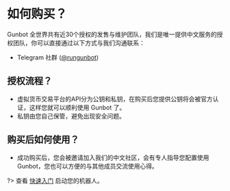 # 如何购买？

Gunbot 全世界共有近30个授权的发售与维护团队，我们是唯一提供中文服务的授权团队，你可以直接通过以下方式与我们沟通联系：

* Telegram 社群 ([@rungunbot](https://t.me/joinchat/G0YcqRG_3Q7H9gu_6mmA4g))

<!-- 官方授权列表 [resellers](https://github.com/GuntharDeNiro/BTCT/wiki/Resellers)  -->


## 授权流程？

- 虚拟货币交易平台的API分为公钥和私钥，在购买后您提供公钥将会被官方认证，这样您就可以顺利使用 Gunbot 了。
- 私钥由您自己保管，避免出现安全问题。

## 购买后如何使用？

- 成功购买后，您会被邀请加入我们的中文社区，会有专人指导您配置使用 Gunbot，您也可以方便的与其他成员交流使用心得。

?> 查看 [快速入门](Quickstart.md) 启动您的机器人。